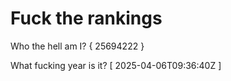 # Fuck the rankings

Who the hell am I?
{ 25694222 }

What fucking year is it?
[ 2025-04-06T09:36:40Z ]
